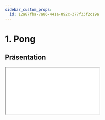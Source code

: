 ```yaml
---
sidebar_custom_props:
  id: 12a87fba-7a86-441a-892c-377f33f2c19a
---
```

# 1. Pong

## Präsentation

<iframe src="/slides/robotik-fsm.html" style={{border:'0px',width:'100%',height:'500px'}} allowFullScreen="true" webkitallowfullscreen="true" mozallowfullscreen="true" />

## Zustandsdiagramm

```mermaid
stateDiagram-v2 
    classDef edgeLabel background:#ffffffdd
    [*] --> IDLE
    IDLE --> MOVE_LEFT: A geklickt /Zentrum
    IDLE --> MOVE_RIGHT: B geklickt /Zentrum
    MOVE_LEFT --> B_WINS: LINKS und A nicht geklickt
    MOVE_LEFT --> MOVE_LEFT: 500ms timer, nach links /Position
    MOVE_RIGHT --> A_WINS: RECHTS und B nicht geklickt
    MOVE_RIGHT --> MOVE_LEFT: RECHTS und B geklickt
    MOVE_RIGHT --> MOVE_RIGHT: 500ms timer, nach rechts /Position
    MOVE_LEFT --> MOVE_RIGHT: LINKS und A geklickt
    A_WINS --> IDLE: 1500ms warten/A
    B_WINS --> IDLE: 1500ms warten/B
```

## Event-State Tabelle

| <span style={{float: 'right'}}>Zustand :mdi-arrow-right:</span><br />Ereignis :mdi-arrow-down: | __IDLE__                         | __BL:MOVE_LEFT__                 | __MOVE_LEFT__                      | __BR:MOVE_RIGHT__               | __MOVE_RIGHT__                      | __A_WINS__                 | __B_WINS__                 |
|:-----------------------------------------------------------------------------------------------|:---------------------------------|:---------------------------------|:-----------------------------------|:--------------------------------|:------------------------------------|:---------------------------|:---------------------------|
| **Button A**                                                                                   | Ball in Mitte :mdi-arrow-right: __MOVE_LEFT__  | :mdi-arrow-right: __MOVE_RIGHT__ |                                    |                                 |                                     |                            |                            |
| **Kein Button A**                                                                              |                                  | :mdi-arrow-right: __B_WINS__   |                                    |                                 |                                     |                            |                            |
| **Button B**                                                                                   | Ball in Mitte :mdi-arrow-right: __MOVE_RIGHT__ |                                  |                                    | :mdi-arrow-right: __MOVE_LEFT__ |                                     |                            |                            |
| **Kein Button B**                                                                              |                                  |                                  |                                    |  :mdi-arrow-right: __A_WINS__  |                                     |                            |                            |
| **500ms timer**                                                                                | Happy :mdi-arrow-right: __IDLE__                            |                                  | Ball nach links, Position anzeigen :mdi-arrow-right: __MOVE_LEFT__|                                 | Ball nach rechts, Position anzeigen :mdi-arrow-right: __MOVE_RIGHT__ |A :mdi-arrow-right: __IDLE__ | B :mdi-arrow-right: __IDLE__ |

:::aufgabe Ausprobieren auf Micro:Bit
<Answer type="state" webKey="e732ec1e-72a5-4763-9fea-5ae614cee0a1" />

Material
: Micro:Bit
: mit USB-Kabel an den Computer angeschlossen
Editor
: Online-Editor [👉 python.microbit.org](https://python.microbit.org/)

```py
from microbit import *

state = 'IDLE'

def current_pos():
    for i in range(5):
        if display.get_pixel(i, 2) == 9:
            return i
    return 2

def set_ball(pos):
    display.clear()
    display.set_pixel(pos, 2, 9)

while True:
    btn_a = button_a.was_pressed()
    btn_b = button_b.was_pressed()
    pos = current_pos()

    if state == 'IDLE':
        display.show(Image.HAPPY)
        if btn_a:
            set_ball(2)
            state = 'MOVE_LEFT'
        elif btn_b:
            set_ball(2)
            state = 'MOVE_RIGHT'
    elif state == 'MOVE_LEFT':
        if pos == 0:
            if btn_a:
                state = 'MOVE_RIGHT'
            else:
                state = 'B_WINS'
        else:
            pos = pos - 1
            set_ball(pos)
    elif state == 'MOVE_RIGHT':
        if pos == 4:
            if btn_b:
                state = 'MOVE_LEFT'
            else:
                state = 'A_WINS'
        else:
            pos = pos + 1
            set_ball(pos)
    elif state == 'A_WINS':
        display.show('A')
        sleep(1500)
        state = 'IDLE'
    elif state == 'B_WINS':
        display.show('B')
        sleep(1500)
        state = 'IDLE'
    sleep(500)
```
:::